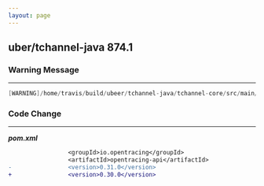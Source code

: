```yaml
---
layout: page
---
```

## uber/tchannel-java 874.1

### Warning Message

---------------------

```java
[WARNING]/home/travis/build/ubeer/tchannel-java/tchannel-core/src/main/java/com/uber/tchannel/tracing/Tracing.java:[81,34] startManual() in io.opentracing.Tracer.SpanBuer has been deorecated
```

### Code Change

---------------------

***pom.xml***

```diff
                 <groupId>io.opentracing</groupId>
                 <artifactId>opentracing-api</artifactId>
-                <version>0.31.0</version>
+                <version>0.30.0</version>
```